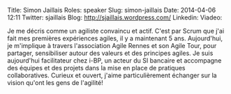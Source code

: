 Title: Simon Jaillais
Roles: speaker
Slug: simon-jaillais
Date: 2014-04-06 12:11
Twitter: ‎sjaillais
Blog: http://sjaillais.wordpress.com/
Linkedin:
Viadeo: 

Je me décris comme un agiliste convaincu et actif. C'est par Scrum que j'ai fait mes premières expériences agiles, il y a maintenant 5 ans. Aujourd'hui, je m'implique à travers l'association Agile Rennes et son Agile Tour, pour partager, sensibiliser autour des valeurs et des principes agiles.
Je suis aujourd'hui facilitateur chez i-BP, un acteur du SI bancaire et accompagne des équipes et des projets dans la mise en place de pratiques collaboratives. Curieux et ouvert, j'aime particulièrement échanger sur la vision qu'ont les gens de l'agilité!


